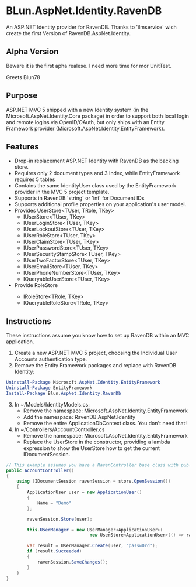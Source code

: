 # BLun.AspNet.Identity.RavenDB #
An ASP.NET Identity provider for RavenDB.
Thanks to 'ilmservice' wich create the first Version of RavenDB.AspNet.Identity.

## Alpha Version ##
Beware it is the first apha realese. I need more time for mor UnitTest.

Greets
Blun78

## Purpose ##

ASP.NET MVC 5 shipped with a new Identity system (in the Microsoft.AspNet.Identity.Core package) in order to support both local login and remote logins via OpenID/OAuth, but only ships with an
Entity Framework provider (Microsoft.AspNet.Identity.EntityFramework).

## Features ##
* Drop-in replacement ASP.NET Identity with RavenDB as the backing store.
* Requires only 2 document types and 3 Index, while EntityFramework requires 5 tables
* Contains the same IdentityUser class used by the EntityFramework provider in the MVC 5 project template.
* Supports in RavenDB 'string' or 'int' for Document IDs 
* Supports additional profile properties on your application's user model.
* Provides UserStore<TUser, TRole, TKey>
    * IUserStore<TUser, TKey>
    * IUserLoginStore<TUser, TKey>
    * IUserLockoutStore<TUser, TKey>
    * IUserRoleStore<TUser, TKey>
    * IUserClaimStore<TUser, TKey>
    * IUserPasswordStore<TUser, TKey>
    * IUserSecurityStampStore<TUser, TKey>
    * IUserTwoFactorStore<TUser, TKey>
    * IUserEmailStore<TUser, TKey>
    * IUserPhoneNumberStore<TUser, TKey>
    * IQueryableUserStore<TUser, TKey>
* Provide RoleStore<TRole>
    * IRoleStore<TRole, TKey>
    * IQueryableRoleStore<TRole, TKey>

## Instructions ##
These instructions assume you know how to set up RavenDB within an MVC application.

1. Create a new ASP.NET MVC 5 project, choosing the Individual User Accounts authentication type.
2. Remove the Entity Framework packages and replace with RavenDB Identity:

```PowerShell
Uninstall-Package Microsoft.AspNet.Identity.EntityFramework
Uninstall-Package EntityFramework
Install-Package Blun.AspNet.Identity.RavenDb
```
    
3. In ~/Models/IdentityModels.cs:
    * Remove the namespace: Microsoft.AspNet.Identity.EntityFramework
    * Add the namespace: RavenDB.AspNet.Identity
    * Remove the entire ApplicationDbContext class. You don't need that!
4. In ~/Controllers/AccountController.cs
    * Remove the namespace: Microsoft.AspNet.Identity.EntityFramework
    * Replace the UserStore in the constructor, providing a lambda expression to show the UserStore how to get the current IDocumentSession.

```C#
// This example assumes you have a RavenController base class with public RavenSession property.
public AccountController()
{
    using (IDocumentSession ravenSession = store.OpenSession())
    {
        ApplicationUser user = new ApplicationUser()
        {
            Name = "Demo"
        };

        ravenSession.Store(user);

        this.UserManager = new UserManager<ApplicationUser>(
                                new UserStore<ApplicationUser>(() => ravenSession));

        var result = UserManager.Create(user, "passw0rd");
        if (result.Succeeded)
        {
            ravenSession.SaveChanges();
        }
    }
}
```
